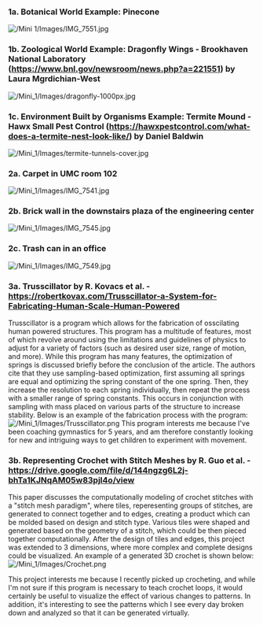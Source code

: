 ### 1a. Botanical World Example: Pinecone
![/Mini 1/Images/IMG_7551.jpg](https://github.com/vish9955/CSCI_4830_Blog/blob/9106a026afcd65ff98b736fa309647828b1cde7e/Mini%201/Images/IMG_7551.jpg)
### 1b. Zoological World Example: Dragonfly Wings - Brookhaven National Laboratory (https://www.bnl.gov/newsroom/news.php?a=221551) by Laura Mgrdichian-West
![/Mini_1/Images/dragonfly-1000px.jpg](https://github.com/vish9955/CSCI_4830_Blog/blob/9106a026afcd65ff98b736fa309647828b1cde7e/Mini%201/Images/dragonfly-1000px.jpg)
### 1c. Environment Built by Organisms Example: Termite Mound - Hawx Small Pest Control (https://hawxpestcontrol.com/what-does-a-termite-nest-look-like/) by Daniel Baldwin
![/Mini_1/Images/termite-tunnels-cover.jpg](https://github.com/vish9955/CSCI_4830_Blog/blob/9106a026afcd65ff98b736fa309647828b1cde7e/Mini%201/Images/termite-tunnels-cover.jpg)

### 2a. Carpet in UMC room 102
![/Mini_1/Images/IMG_7541.jpg](https://github.com/vish9955/CSCI_4830_Blog/blob/9106a026afcd65ff98b736fa309647828b1cde7e/Mini%201/Images/IMG_7541.jpg)
### 2b. Brick wall in the downstairs plaza of the engineering center
![/Mini_1/Images/IMG_7545.jpg](https://github.com/vish9955/CSCI_4830_Blog/blob/9106a026afcd65ff98b736fa309647828b1cde7e/Mini%201/Images/IMG_7545.jpg)
### 2c. Trash can in an office
![/Mini_1/Images/IMG_7549.jpg](https://github.com/vish9955/CSCI_4830_Blog/blob/9106a026afcd65ff98b736fa309647828b1cde7e/Mini%201/Images/IMG_7549.jpg)

### 3a. Trusscillator by R. Kovacs et al. - https://robertkovax.com/Trusscillator-a-System-for-Fabricating-Human-Scale-Human-Powered
Trusscillator is a program which allows for the fabrication of osscilating human powered structures. This program has a multitude of features, most of which revolve around using the limitations and guidelines of physics to adjust for a variety of factors (such as desired user size, range of motion, and more). While this program has many features, the optimization of springs is discussed briefly before the conclusion of the article. The authors cite that they use sampling-based optimization, first assuming all springs are equal and optimizing the spring constant of the one spring. Then, they increase the resolution to each spring individually, then repeat the process with a smaller range of spring constants. This occurs in conjunction with sampling with mass placed on various parts of the structure to increase stability. Below is an example of the fabrication process with the program:
![/Mini_1/Images/Trusscillator.png](https://github.com/vish9955/CSCI_4830_Blog/blob/f76a60745e8f22f1a7b268ae8ace69ba09bc102c/Mini%201/Images/Trusscillator.png)
This program interests me because I've been coaching gymnastics for 5 years, and am therefore constantly looking for new and intriguing ways to get children to experiment with movement.

### 3b. Representing Crochet with Stitch Meshes by R. Guo et al. - https://drive.google.com/file/d/144ngzg6L2j-bhTa1KJNqAM05w83pjl4o/view
This paper discusses the computationally modeling of crochet stitches with a "stitch mesh paradigm", where tiles, reperesenting groups of stitches, are generated to connect together and to edges, creating a product which can be molded based on design and stitch type. Various tiles were shaped and generated based on the geometry of a stitch, which could be then pieced together computationally. After the design of tiles and edges, this project was extended to 3 dimensions, where more complex and complete designs could be visualized. An example of a generated 3D crochet is shown below:
![/Mini_1/Images/Crochet.png](https://github.com/vish9955/CSCI_4830_Blog/blob/f76a60745e8f22f1a7b268ae8ace69ba09bc102c/Mini%201/Images/Crochet.png)

This project interests me because I recently picked up crocheting, and while I'm not sure if this program is necessary to teach crochet loops, it would certainly be useful to visualize the effect of various changes to patterns. In addition, it's interesting to see the patterns which I see every day broken down and analyzed so that it can be generated virtually.
